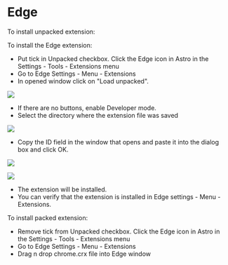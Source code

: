 # Edge

To install unpacked extension:

To install the Edge extension:&#x20;

* Put tick in Unpacked checkbox. Click the Edge icon in Astro in the Settings - Tools - Extensions menu
* Go to Edge Settings - Menu - Extensions&#x20;
* In opened window click on "Load unpacked".

![](../../../.gitbook/assets/edge1.png)

* If there are no buttons, enable Developer mode.&#x20;
* Select the directory where the extension file was saved

![](../../../.gitbook/assets/edge2.png)

* Copy the ID field in the window that opens and paste it into the dialog box and click OK.

![](../../../.gitbook/assets/edge3.png)

![](../../../.gitbook/assets/edge4.png)

* The extension will be installed.&#x20;
* You can verify that the extension is installed in Edge settings - Menu - Extensions.

To install packed extension:

* Remove tick from Unpacked checkbox. Click the Edge icon in Astro in the Settings - Tools - Extensions menu
* Go to Edge Settings - Menu - Extensions&#x20;
* Drag n drop chrome.crx file into Edge window
